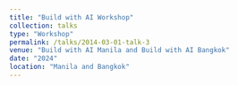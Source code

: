 ```yaml
---
title: "Build with AI Workshop"
collection: talks
type: "Workshop"
permalink: /talks/2014-03-01-talk-3
venue: "Build with AI Manila and Build with AI Bangkok"
date: "2024"
location: "Manila and Bangkok"
---
```

